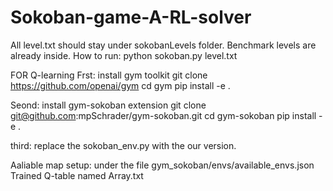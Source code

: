 # Sokoban-game-A-RL-solver

All level.txt should stay under sokobanLevels folder. Benchmark levels are already inside.
How to run:
python sokoban.py level.txt


FOR Q-learning
Frst: install gym toolkit
	git clone https://github.com/openai/gym
	cd gym
	pip install -e .
	
Seond: install gym-sokoban extension
	git clone git@github.com:mpSchrader/gym-sokoban.git
	cd gym-sokoban
	pip install -e .
	
third: replace the sokoban_env.py with the our version.

Aaliable map setup: under the file gym_sokoban/envs/available_envs.json
Trained Q-table named Array.txt
